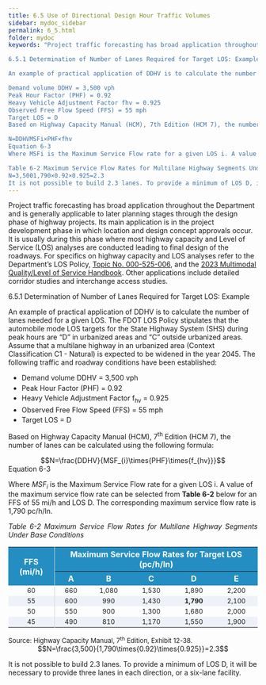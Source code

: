 ```yaml
---
title: 6.5 Use of Directional Design Hour Traffic Volumes
sidebar: mydoc_sidebar
permalink: 6_5.html
folder: mydoc
keywords: "Project traffic forecasting has broad application throughout the Department and is generally applicable to later planning stages through the design phase of highway projects. Its main application is in the project development phase in which location and design concept approvals occur. It is usually during this phase where most highway capacity and Level of Service (LOS) analyses are conducted leading to final design of the roadways. For specifics on highway capacity and LOS analyses refer to the Department’s LOS Policy, Topic No. 000-525-006, and the 2023 Multimodal Quality/Level of Service Handbook. Other applications include detailed corridor studies and interchange access studies.

6.5.1 Determination of Number of Lanes Required for Target LOS: Example

An example of practical application of DDHV is to calculate the number of lanes needed for a given LOS. The FDOT LOS Policy stipulates that the automobile mode LOS targets for the State Highway System (SHS) during peak hours are “D” in urbanized areas and “C” outside urbanized areas. Assume that a multilane highway in an urbanized area (Context Classification C1 - Natural) is expected to be widened in the year 2045. The following traffic and roadway conditions have been established:

Demand volume DDHV = 3,500 vph
Peak Hour Factor (PHF) = 0.92
Heavy Vehicle Adjustment Factor fhv = 0.925
Observed Free Flow Speed (FFS) = 55 mph
Target LOS = D
Based on Highway Capacity Manual (HCM), 7th Edition (HCM 7), the number of lanes can be calculated using the following formula:

N=DDHVMSFi×PHF×fhv
Equation 6-3
Where MSFi is the Maximum Service Flow rate for a given LOS i. A value of the maximum service flow rate can be selected from Table 6-2 below for an FFS of 55 mi/h and LOS D. The corresponding maximum service flow rate is 1,790 pc/h/ln.

Table 6-2 Maximum Service Flow Rates for Multilane Highway Segments Under Base Conditions Source: Highway Capacity Manual, 7th Edition, Exhibit 12-38.
N=3,5001,790×0.92×0.925=2.3
It is not possible to build 2.3 lanes. To provide a minimum of LOS D, it will be necessary to provide three lanes in each direction, or a six-lane facility."
---
```


<style>
  div{text-align: justify;}
</style>

Project traffic forecasting has broad application throughout the Department and is generally applicable to later planning stages through the design phase of highway projects. Its main application is in the project development phase in which location and design concept approvals occur. It is usually during this phase where most highway capacity and Level of Service (LOS) analyses are conducted leading to final design of the roadways. For specifics on highway capacity and LOS analyses refer to the Department’s LOS Policy, <a href="https://pdl.fdot.gov/api/procedures/downloadProcedure/000-525-006" target="_blank">Topic No. 000-525-006</a>, and the <a href="https://fdotwww.blob.core.windows.net/sitefinity/docs/default-source/planning/systems/systems-management/document-repository/qlos/fdot_qlos_handbook_v6-0_clean-june-2023.pdf?sfvrsn=198c6846_2" target="_blank">2023 Multimodal Quality/Level of Service Handbook</a>. Other applications include detailed corridor studies and interchange access studies.

<span class="subtitle-3">6.5.1 Determination of Number of Lanes Required for Target LOS: Example</span>

An example of practical application of DDHV is to calculate the number of lanes needed for a given LOS. The FDOT LOS Policy stipulates that the automobile mode LOS targets for the State Highway System (SHS) during peak hours are “D” in urbanized areas and “C” outside urbanized areas. Assume that a multilane highway in an urbanized area (Context Classification C1 - Natural) is expected to be widened in the year 2045. The following traffic and roadway conditions have been established:
<ul>
<li style="margin: 0.2rem">Demand volume DDHV = 3,500 vph</li>
<li style="margin: 0.2rem">Peak Hour Factor (PHF) = 0.92</li>
<li style="margin: 0.2rem">Heavy Vehicle Adjustment Factor f<sub>hv</sub> = 0.925</li>
<li style="margin: 0.2rem">Observed Free Flow Speed (FFS) = 55 mph</li>
<li style="margin: 0.2rem">Target LOS = D</li>
</ul>

Based on Highway Capacity Manual (HCM), 7<sup>th</sup> Edition (HCM 7), the number of lanes can be calculated using the following formula:

<center>$$N=\frac{DDHV}{MSF_{i}\times{PHF}\times{f_{hv}}}$$</center>
<div class="italic-grey">Equation 6-3</div>

Where <i>MSF<sub>i</sub></i> is the Maximum Service Flow rate for a given LOS i. A value of the maximum service flow rate can be selected from <b>Table 6-2</b> below for an FFS of 55 mi/h and LOS D. The corresponding maximum service flow rate is 1,790 pc/h/ln.


<style>
table {
  /* border-collapse: collapse; */
  /* width: 100%; */
  /* display: table-cell;
  vertical-align: center; 
  text-align: center; */

}


th{
  text-align:center;
  background-color: #248ec2;
  color: white;
  vertical-align: center; 
  text-align: center;
}

td {
  text-align: left;
  vertical-align: middle;
  border-color: #96D4D4;
  font-size: 13px;
  vertical-align: center; 
  text-align: center;
  /* padding: 8px; */
  /* width: 25%;  */
}

tr:nth-child(even) {
  background-color:  #EEF2F8;
}
</style>

<div class="italic-grey"><i>Table 6-2 Maximum Service Flow Rates for Multilane Highway Segments Under Base Conditions </i></div> 


<table style="margin-left:auto;margin-right:auto;">
  <tr>
  <th rowspan=2 style="border-right:1.2px solid #D3D3D3;border-collapse: collapse;vertical-align:middle">FFS (mi/h)</th>
  <th colspan=5>Maximum Service Flow Rates for Target LOS (pc/h/ln)</th>
  </tr>

  <tr>
  <th>A</th>
  <th>B</th>
  <th>C</th>
  <th>D</th>
  <th>E</th>
  </tr>

   <tr>
  <td style="border-right:1.2px solid #D3D3D3;border-collapse: collapse;">60</td>
  <td>660</td>
  <td>1,080</td>
  <td>1,530</td>
  <td>1,890</td>
  <td>2,200</td>
  </tr>

  <tr>
  <td style="border-right:1.2px solid #D3D3D3;border-collapse: collapse;">55</td>
  <td>600</td>
  <td>990</td>
  <td>1,430</td>
  <td><b>1,790</b></td>
  <td>2,100</td>
  </tr>

  <tr>
  <td style="border-right:1.2px solid #D3D3D3;border-collapse: collapse;">50</td>
  <td>550</td>
  <td>900</td>
  <td>1,300</td>
  <td>1,680</td>
  <td>2,000</td>
  </tr>

  <tr>
  <td style="border-right:1.2px solid #D3D3D3;border-collapse: collapse;">45</td>
  <td>490</td>
  <td>810</td>
  <td>1,170</td>
  <td>1,550</td>
  <td>1,900</td>
  </tr>
 
</table>

<div style="font-size:13px">Source: Highway Capacity Manual, 7<sup>th</sup> Edition, Exhibit 12-38.</div>

<center>$$N=\frac{3,500}{1,790\times{0.92}\times{0.925}}=2.3$$</center>

It is not possible to build 2.3 lanes. To provide a minimum of LOS D, it will be necessary to provide three lanes in each direction, or a six-lane facility.